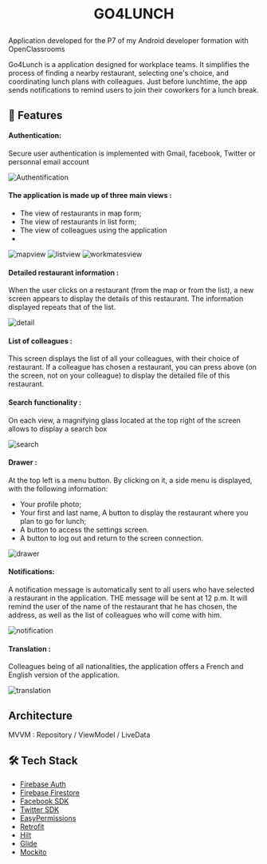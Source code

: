 
# <p align="center">GO4LUNCH</p>

Application developed for the P7 of my Android developer formation with OpenClassrooms
  
Go4Lunch is a application designed for workplace teams. It simplifies the process of finding a nearby restaurant, selecting one's choice, and coordinating lunch plans with colleagues. Just before lunchtime, the app sends notifications to remind users to join their coworkers for a lunch break.
    
## 🧐 Features    
#### Authentication: 
Secure user authentication is implemented with Gmail, facebook, Twitter or personnal email account

![Authentification](https://github.com/LaurentVrevin/Go4lunch/assets/94620399/ab3e299f-2304-4d8e-9ccf-a772e63ebc65)

#### The application is made up of three main views : 
- The view of restaurants in map form;
- The view of restaurants in list form;
- The view of colleagues using the application
- 
 ![mapview](https://github.com/LaurentVrevin/Go4lunch/assets/94620399/9f667788-98fd-4807-b787-bcb0e5b855c9)
 ![listview](https://github.com/LaurentVrevin/Go4lunch/assets/94620399/39cc4745-1ed0-4399-848e-0443276a01ca)
 ![workmatesview](https://github.com/LaurentVrevin/Go4lunch/assets/94620399/195a18ed-38a3-4e7b-b115-930bd1370a1e)


#### Detailed restaurant information :
When the user clicks on a restaurant (from the map or from the
list), a new screen appears to display the details of this restaurant. The
information displayed repeats that of the list.

![detail](https://github.com/LaurentVrevin/Go4lunch/assets/94620399/28a19872-714b-46f5-93fe-ad513f41c171)

#### List of colleagues :
This screen displays the list of all your colleagues, with their choice of
restaurant. If a colleague has chosen a restaurant, you can press
above (on the screen, not on your colleague) to display the detailed file
of this restaurant.

#### Search functionality :
On each view, a magnifying glass located at the top right of the screen allows
to display a search box

![search](https://github.com/LaurentVrevin/Go4lunch/assets/94620399/44ff79e4-d87c-48f8-9ef0-1bcb2ba7d75b)

#### Drawer :
At the top left is a menu button. By clicking on it, a
side menu is displayed, with the following information:
- Your profile photo;
- Your first and last name, A button to display the
restaurant where you plan to go for lunch;
- A button to access the settings screen.
- A button to log out and return to the screen
connection.

![drawer](https://github.com/LaurentVrevin/Go4lunch/assets/94620399/1f8c71b8-69f0-4f48-91d6-3a20f2ddb427)

#### Notifications:
A notification message is automatically sent to all
users who have selected a restaurant in the application. THE
message will be sent at 12 p.m. It will remind the user of the name of the restaurant
that he has chosen, the address, as well as the list of colleagues who will come with him.

![notification](https://github.com/LaurentVrevin/Go4lunch/assets/94620399/d5350ced-24bf-4873-b44e-ec4b47b57bb5)

#### Translation :
Colleagues being of all nationalities, the application
offers a French and English version of the application.

![translation](https://github.com/LaurentVrevin/Go4lunch/assets/94620399/d0de68e3-87e7-47f6-97d7-1a19e0cecb8e)

## Architecture    
MVVM : Repository / ViewModel / LiveData 

## 🛠️ Tech Stack
- [Firebase Auth](https://firebase.google.com/docs/auth)
- [Firebase Firestore](https://firebase.google.com/docs/firestore)
- [Facebook SDK](https://developers.facebook.com/docs/facebook-login/android)
- [Twitter SDK](https://developer.twitter.com/en/docs/authentication/guides/log-in-with-twitter)
- [EasyPermissions](https://github.com/googlesamples/easypermissions)
- [Retrofit](https://square.github.io/retrofit/)
- [Hilt](https://developer.android.com/training/dependency-injection/hilt-android?hl=fr)
- [Glide](https://bumptech.github.io/glide/)
- [Mockito](https://site.mockito.org/)

    
        

        

